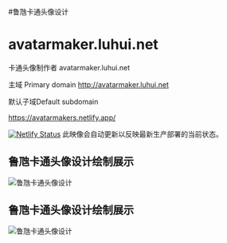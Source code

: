 #鲁虺卡通头像设计

# avatarmaker.luhui.net
卡通头像制作者 avatarmaker.luhui.net




主域 Primary domain
http://avatarmaker.luhui.net

默认子域Default subdomain

https://avatarmakers.netlify.app/

[![Netlify Status](https://api.netlify.com/api/v1/badges/587c2d01-33a1-4904-bd91-37089373adb9/deploy-status)](https://app.netlify.com/sites/avatarmakers/deploys)
此映像会自动更新以反映最新生产部署的当前状态。




## 鲁虺卡通头像设计绘制展示
![鲁虺卡通头像设计](http://avatarmaker.luhui.net/鲁虺卡通头像设计avatarmaker.luhui.net截图_20220801074726.jpg)



## 鲁虺卡通头像设计绘制展示
![鲁虺卡通头像设计](http://avatarmaker.luhui.net/鲁虺卡通头像设计avatarmaker.luhui.net截图_20220801074753.jpg)





